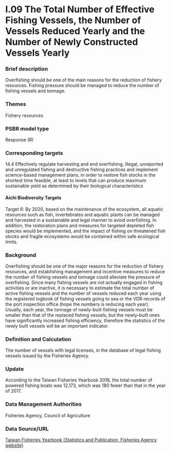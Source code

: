 # I.09 The Total Number of Effective Fishing Vessels, the Number of Vessels Reduced Yearly and the Number of Newly Constructed Vessels Yearly

<script type="text/javascript" src="http://cdn.mathjax.org/mathjax/latest/MathJax.js?config=TeX-AMS-MML_HTMLorMML"></script>

### Brief description
Overfishing should be one of the main reasons for the reduction of fishery resources. Fishing pressure should be managed to reduce the number of fishing vessels and tonnage.
### Themes
Fishery resources
### PSBR model type
Response (R)
### Corresponding targets
14.4 Effectively regulate harvesting and end overfishing, illegal, unreported and unregulated fishing and destructive fishing practices and implement science-based management plans, in order to restore fish stocks in the shortest time feasible, at least to levels that can produce maximum sustainable yield as determined by their biological characteristics
#### Aichi Biodiversity Targets
Target 6: By 2020, based on the maintenance of the ecosystem, all aquatic resources such as fish, invertebrates and aquatic plants can be managed and harvested in a sustainable and legal manner to avoid overfishing. In addition, the restoration plans and measures for targeted depleted fish species would be implemented, and the impact of fishing on threatened fish stocks and fragile ecosystems would be contained within safe ecological limits.
### Background
Overfishing should be one of the major reasons for the reduction of fishery resources, and establishing management and incentive measures to reduce the number of fishing vessels and tonnage could alleviate the pressure of overfishing. Since many fishing vessels are not actually engaged in fishing activities or are inactive, it is necessary to estimate the total number of active fishing vessels and the number of vessels reduced each year using the registered logbook of fishing vessels going to sea or the VDR records of the port inspection office (hope the numbers is reducing each year). Usually, each year, the tonnage of newly-built fishing vessels must be smaller than that of the replaced fishing vessels, but the newly-built ones have significantly increased fishing efficiency, therefore the statistics of the newly built vessels will be an important indicator.
### Definition and Calculation
The number of vessels with legal licenses, in the database of legal fishing vessels issued by the Fisheries Agency.
### Update
According to the Taiwan Fisheries Yearbook 2018, the total number of powered fishing boats was 12,173, which was 180 fewer than that in the year of 2017.
### Data Management Authorities
Fisheries Agency, Council of Agriculture
### Data Source/URL
[Taiwan Fisheries Yearbook (Statistics and Publication, Fisheries Agency website)](https://www.fa.gov.tw/cht/PublicationsFishYear/index.aspx)